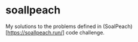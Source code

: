 # soallpeach

My solutions to the problems defined in (SoalPeach)[https://soallpeach.run/] code challenge.
